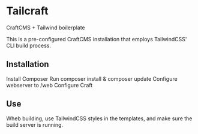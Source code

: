 # Tailcraft
 CraftCMS + Tailwind boilerplate

This is a pre-configured CraftCMS installation that employs TailwindCSS' CLI build process.

## Installation
Install Composer
Run composer install & composer update
Configure webserver to /web
Configure Craft

## Use
Wheb building, use TailwindCSS styles in the templates, and make sure the build server is running.

